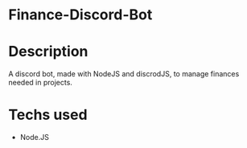 # Finance-Discord-Bot

# Description
A discord bot, made with NodeJS and discrodJS, to manage finances needed in projects.

# Techs used
 - Node.JS
